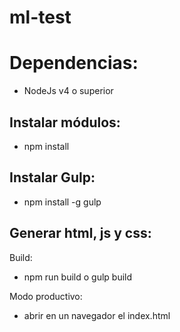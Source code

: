 # ml-test

# Dependencias:
- NodeJs v4 o superior

## Instalar módulos:
- npm install

## Instalar Gulp:
- npm install -g gulp

## Generar html, js y css:
Build:
- npm run build  o   gulp build

Modo productivo:
- abrir en un navegador el index.html